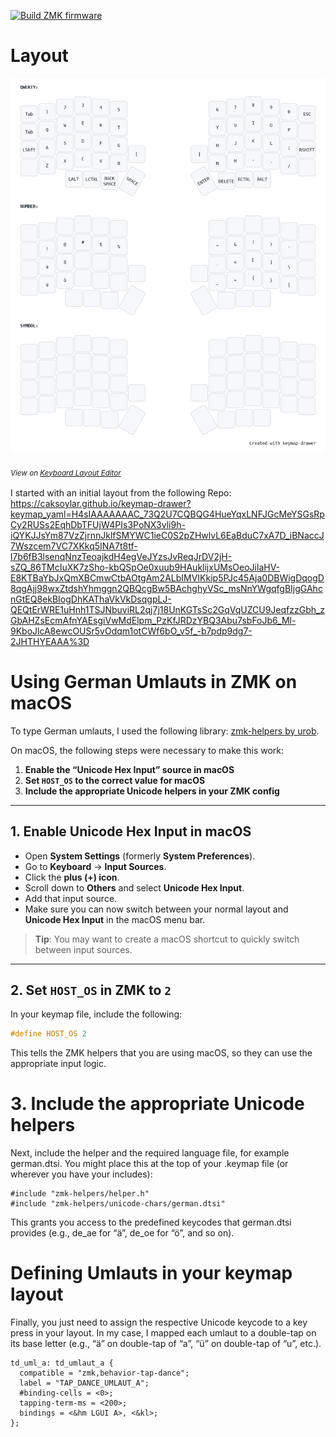 [![Build ZMK firmware](https://github.com/darthkali/zmk-config-corne/actions/workflows/build.yml/badge.svg)](https://github.com/darthkali/zmk-config-corne/actions/workflows/build.yml)

# Layout



![corne.svg](assets/my_keymap.png)

<sub>_View on [Keyboard Layout Editor](https://www.keyboard-layout-editor.com/#/gists/250c971a1ab733f496a6edca25804e91)_<sub>

I started with an initial layout from the following Repo: https://caksoylar.github.io/keymap-drawer?keymap_yaml=H4sIAAAAAAAC_73Q2U7CQBQG4HueYqxLNFJGcMeYSGsRpCy2RUSs2EqhDbTFUjW4PIs3PoNX3vli9h-iQYKJJsYm87VzZjrnnJklfSMYWC1ieC0S2pZHwlvL6EaBduC7xA7D_iBNaccJ7Wszcem7VC7XKkq5INA7t8tf-l7b6fB3lsenqNnzTeoajkdH4egVeJYzsJvReqJrDV2jH-sZQ_86TMcIuXK7zSho-kbQSpOe0xuub9HAuklijxUMsOeoJilaHV-E8KTBaYbJxQmXBCmwCtbAOtgAm2ALbIMVIKkip5PJc45Aja0DBWigDqogD8qgAjj98wxZtdshYhmggn2QBQcgBw5BAchghyVSc_msNnYWgqfgBIjgGAhcnGtEQ8ekBIogDhKAThaVkVkDsqgpLJ-QEQtErWRE1uHnh1TSJNbuviRL2qj7j18UnKGTsSc2GqVqUZCU9JeqfzzGbh_zGbAHZsEcmAfnYAEsgiVwMdElpm_PzKfJRDzYBQ3Abu7sbFoJb6_Ml-9KboJlcA8ewcOUSr5vOdqm1otCWf6bO_v5f_-b7pdp9dg7-2JHTHYEAAA%3D

# Using German Umlauts in ZMK on macOS

To type German umlauts, I used the following library: [zmk-helpers by urob](https://github.com/urob/zmk-helpers).

On macOS, the following steps were necessary to make this work:

1. **Enable the “Unicode Hex Input” source in macOS**
2. **Set `HOST_OS` to the correct value for macOS**
3. **Include the appropriate Unicode helpers in your ZMK config**

---

## 1. Enable Unicode Hex Input in macOS
- Open **System Settings** (formerly **System Preferences**).
- Go to **Keyboard** -> **Input Sources**.
- Click the **plus (+) icon**.
- Scroll down to **Others** and select **Unicode Hex Input**.
- Add that input source.
- Make sure you can now switch between your normal layout and **Unicode Hex Input** in the macOS menu bar.

> **Tip**: You may want to create a macOS shortcut to quickly switch between input sources.

---

## 2. Set `HOST_OS` in ZMK to `2`
In your keymap file, include the following:

```c
#define HOST_OS 2
``` 
This tells the ZMK helpers that you are using macOS, so they can use the appropriate input logic.
 
# 3. Include the appropriate Unicode helpers
Next, include the helper and the required language file, for example german.dtsi. You might place this at the top of your .keymap file (or wherever you have your includes):

```
#include "zmk-helpers/helper.h"
#include "zmk-helpers/unicode-chars/german.dtsi"
```

This grants you access to the predefined keycodes that german.dtsi provides (e.g., de_ae for “ä”, de_oe for “ö”, and so on).


# Defining Umlauts in your keymap layout
Finally, you just need to assign the respective Unicode keycode to a key press in your layout. In my case, I mapped each umlaut to a double-tap on its base letter (e.g., “ä” on double-tap of “a”, “ü” on double-tap of “u”, etc.).

```
td_uml_a: td_umlaut_a {
  compatible = "zmk,behavior-tap-dance";
  label = "TAP_DANCE_UMLAUT_A";
  #binding-cells = <0>;
  tapping-term-ms = <200>;
  bindings = <&hm LGUI A>, <&kl>;
};
```
